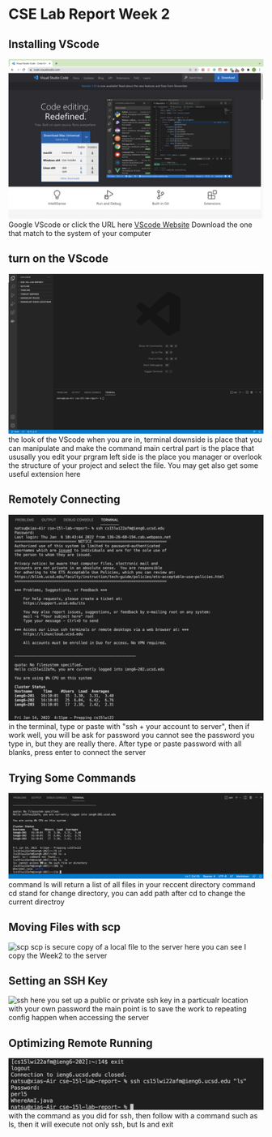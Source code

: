 # CSE Lab Report Week 2



## Installing VScode
![VScode website](images/Week2/vscode.png)
    Google VScode or click the URL here [VScode Website](https://code.visualstudio.com/)
    Download the one that match to the system of your computer
## turn on the VScode
![screen of VScode](images/Week2/vscode-page.png)
    the look of the VScode when you are in, terminal downside is place that you can manipulate and make the command
    main certral part is the place that ususally you edit your prgram
    left side is the place you manager or overlook the structure of your project and select the file. You may get also get some useful extension here 
## Remotely Connecting
![remote connecting](images/Week2/connecting-to-remote-running.png)
    in the terminal, type or paste with "ssh + your account to server", then if work well, you will be ask for password
    you cannot see the password you type in, but they are really there. After type or paste password with all blanks, press enter to connect the server
## Trying Some Commands
![commands](images/Week2/use-cammand-such-as-ls-and-cd.png)
    command ls will return a list of all files in your reccent directory
    command cd stand for change directory, you can add path after cd to change the current directroy
## Moving Files with scp
![scp](image/Week2/scp/png)
    scp is secure copy of a local file to the server
    here you can see I copy the Week2 to the server
## Setting an SSH Key
![ssh](image/Week2/ssh.png)
    here you set up a public or private ssh key in a particualr location with your own password
    the main point is to save the work to repeating config happen when accessing the server
## Optimizing Remote Running
![quick-remote](images/Week2/quick-remote-running-with-command.png)
    with the command as you did for ssh, then follow with a command such as ls, then it will execute not only ssh, but ls and exit 